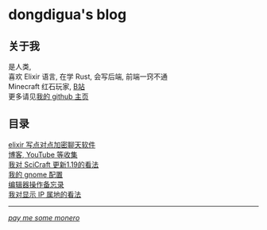 # dongdigua's blog
## 关于我
是人类,<br>
喜欢 Elixir 语言, 在学 Rust, 会写后端, 前端一窍不通<br>
Minecraft 红石玩家, [B站](https://space.bilibili.com/489732092)<br>
更多请见[我的 github 主页](https://github.com/dongdigua)
## 目录
[elixir 写点对点加密聊天软件](p2p_chat)<br>
[博客, YouTube 等收集](internet_collections)<br>
[我对 SciCraft 更新1.19的看法](scicraft_update)<br>
[我的 gnome 配置](my_gnome_config)<br>
[编辑器操作备忘录](org-html/cheatsheet)<br>
[我对显示 IP 属地的看法](org-html/about_showing_ip)<br>
<!--
[对我将来的视频网站的一些畅想](plan_for_my_video_site)<br>
-->

---

*[pay me some monero](cGF5IG1lIHNvbWUgbW9uZXJv.txt)*<br>
